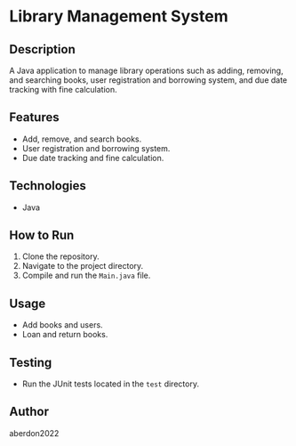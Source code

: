# Library Management System

## Description
A Java application to manage library operations such as adding, removing, and searching books, user registration and borrowing system, and due date tracking with fine calculation.

## Features
- Add, remove, and search books.
- User registration and borrowing system.
- Due date tracking and fine calculation.

## Technologies
- Java

## How to Run
1. Clone the repository.
2. Navigate to the project directory.
3. Compile and run the `Main.java` file.

## Usage
- Add books and users.
- Loan and return books.

## Testing
- Run the JUnit tests located in the `test` directory.

## Author
aberdon2022
